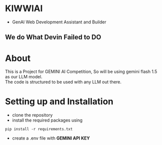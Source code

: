 # KIWWIAI
- GenAI Web Development Assistant and Builder

## We do What Devin Failed to DO


# About
  This is a Project for GEMINI AI Competition, So will be using gemini flash 1.5 as our LLM model.<br>
  The code is structured to be used with any LLM out there.

# Setting up and Installation

- clone the repository
- install the required packages using
```
pip install -r requirements.txt
```
- create a .env file with **GEMINI API KEY**
